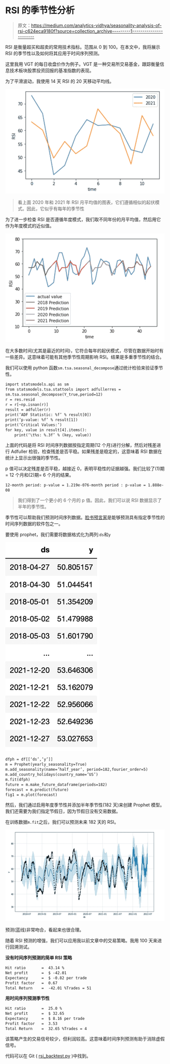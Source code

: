 # RSI 的季节性分析

> 原文：<https://medium.com/analytics-vidhya/seasonality-analysis-of-rsi-c624eca9180f?source=collection_archive---------1----------------------->

RSI 是衡量超买和超卖的常用技术指标。范围从 0 到 100。在本文中，我将展示 RSI 的季节性以及如何将其应用于时间序列预测。

这里我用 VGT 的每日收盘价作为例子。VGT 是一种交易所交易基金，跟踪衡量信息技术板块股票投资回报的基准指数的表现。

为了平滑波动，我使用 14 天 RSI 的 20 天移动平均线。

![](img/06e55e7991b730e597e44891c9519b55.png)

> 看上面 2020 年和 2021 年 RSI 月平均值的图表，它们遵循相似的起伏模式。因此，它似乎有每年的季节性

为了进一步检查 RSI 是否遵循年度模式，我们取不同年份的月平均值，然后用它作为年度模式的近似值。

![](img/23dc329845f37b6399801cb0948f88cd.png)

在大多数时间(尤其是最近的时间)，它符合每年的起伏模式，尽管在数据开始时有一些差异。这意味着可能有其他季节性周期影响 RSI。结果是多重季节性的结合。

我们可以使用 python 函数`sm.tsa.seasonal_decompose`通过统计检验来验证季节性。

```
import statsmodels.api as sm
from statsmodels.tsa.stattools import adfullerres = sm.tsa.seasonal_decompose(Y_true,period=12)
r = res.resid
r = r[~np.isnan(r)]
result = adfuller(r)
print(‘ADF Statistic: %f’ % result[0])
print(‘p-value: %f’ % result[1])
print(‘Critical Values:’)
for key, value in result[4].items():
    print(‘\t%s: %.3f’ % (key, value))
```

上面的代码是将 RSI 时间序列数据按指定周期(12 个月)进行分解，然后对残差进行 Adfuller 检验，检查残差是否平稳。如果残差是稳定的，这意味着 RSI 数据在统计上显示出很强的季节性。

p 值可以决定残差是否平稳，越接近 0，表明平稳性的证据越强。我们比较了(1)期= 12 个月和(2)期= 6 个月的结果。

```
12-month period: p-value = 1.219e-076-month period : p-value = 1.888e-08
```

> 我们得到了一个更小的 6 个月的 p 值。因此，我们可以说 RSI 数据显示了半年的季节性。

季节性可以帮助我们预测时间序列数据。[脸书预言家](https://facebook.github.io/prophet/docs/quick_start.html#python-api)是能够预测具有指定季节性的时间序列数据的软件包之一。

要使用 prophet，我们需要将数据格式化为两列:`ds`和`y`

![](img/8a5c323a0fed0d46979d815b49d00f57.png)

```
dfph = df[[‘ds’,’y’]]
m = Prophet(yearly_seasonality=True)
m.add_seasonality(name=’half_year’, period=182,fourier_order=5)
m.add_country_holidays(country_name=’US’)
m.fit(dfph)
future = m.make_future_dataframe(periods=182)
forecast = m.predict(future)
fig1 = m.plot(forecast)
```

然后，我们通过启用年度季节性并添加半年季节性(182 天)来创建 Prophet 模型。我们还需要为我们指定节假日，因为节假日没有交易数据。

在训练数据`m.fit`之后，我们可以预测未来 182 天的 RSI。

![](img/876184101d61911e788bfc553dbe6185.png)

预测(蓝线)非常吻合，看起来也很合理。

随着 RSI 预测的增强，我们可以应用我以前文章中的交易策略。我用 100 天来进行回溯测试。

**没有时间序列预测的简单 RSI 策略**

```
Hit ratio       =  43.14 %
Net profit      =  $ -42.01
Expectancy      =  $ -0.82 per trade
Profit factor   =  0.67
Total Return    =  -42.01 %Trades = 51
```

**用时间序列预测季节性**

```
Hit ratio       =  25.0 %
Net profit      =  $ 32.65
Expectancy      =  $ 8.16 per trade
Profit factor   =  3.53
Total Return    =  32.65 %Trades = 4
```

该策略产生的交易信号较少，但利润较高。这意味着时间序列预测有助于消除虚假信号。

代码可以在 Git ( [rsi_backtest.py](https://github.com/iwasnothing/ts-prediction-rsi/blob/main/rsi_backtest.py) )中找到。